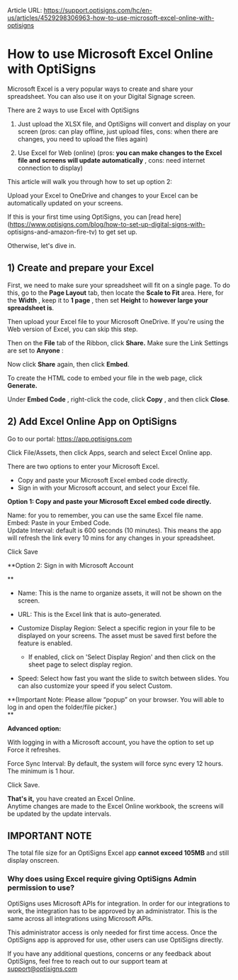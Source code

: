 Article URL: https://support.optisigns.com/hc/en-us/articles/4529298306963-how-to-use-microsoft-excel-online-with-optisigns

# How to use Microsoft Excel Online with OptiSigns

Microsoft Excel is a very popular ways to create and share your spreadsheet.
You can also use it on your Digital Signage screen.

There are 2 ways to use Excel with OptiSigns

1) Just upload the XLSX file, and OptiSigns will convert and display on your
screen (pros: can play offline, just upload files, cons: when there are
changes, you need to upload the files again)

2) Use Excel for Web (online) (pros: **you can make changes to the Excel file
and screens will update automatically** , cons: need internet connection to
display)

This article will walk you through how to set up option 2:

Upload your Excel to OneDrive and changes to your Excel can be automatically
updated on your screens.

If this is your first time using OptiSigns, you can [read
here](https://www.optisigns.com/blog/how-to-set-up-digital-signs-with-
optisigns-and-amazon-fire-tv) to get set up.

Otherwise, let's dive in.

## **1) Create and prepare your Excel**

First, we need to make sure your spreadsheet will fit on a single page. To do
this, go to the **Page Layout** tab, then locate the **Scale to Fit** area.
Here, for the **Width** , keep it to **1 page** , then set **Height** to
**however large your spreadsheet is**.

Then upload your Excel file to your Microsoft OneDrive. If you're using the
Web version of Excel, you can skip this step.

Then on the **File** tab of the Ribbon, click **Share.** Make sure the Link
Settings are set to **Anyone** :

Now click **Share** again, then click **Embed**.

To create the HTML code to embed your file in the web page, click
**Generate.**

Under **Embed Code** , right-click the code, click **Copy** , and then click
**Close**.

## **2) Add Excel Online App on OptiSigns**

Go to our portal: <https://app.optisigns.com>

Click File/Assets, then click Apps, search and select Excel Online app.  

There are two options to enter your Microsoft Excel.

  * Copy and paste your Microsoft Excel embed code directly.
  * Sign in with your Microsoft account, and select your Excel file.

**Option 1: Copy and paste your Microsoft Excel embed code directly.**

Name: for you to remember, you can use the same Excel file name.  
Embed: Paste in your Embed Code.  
Update Interval: default is 600 seconds (10 minutes). This means the app will
refresh the link every 10 mins for any changes in your spreadsheet.

Click Save

**Option 2: Sign in with Microsoft Account  
  
**

  * Name: This is the name to organize assets, it will not be shown on the screen.
  * URL: This is the Excel link that is auto-generated.
  * Customize Display Region: Select a specific region in your file to be displayed on your screens. The asset must be saved first before the feature is enabled. 
    * If enabled, click on 'Select Display Region' and then click on the sheet page to select display region.

  * Speed: Select how fast you want the slide to switch between slides. You can also customize your speed if you select Custom.

**(Important Note: Please allow “popup” on your browser. You will able to log
in and open the folder/file picker.)  
**

**Advanced option:**

With logging in with a Microsoft account, you have the option to set up Force
it refreshes.

Force Sync Interval: By default, the system will force sync every 12 hours.
The minimum is 1 hour.

Click Save.

**That's it,** you have created an Excel Online.  
Anytime changes are made to the Excel Online workbook, the screens will be
updated by the update intervals.

**IMPORTANT NOTE**  
---  
The total file size for an OptiSigns Excel app **cannot exceed 105MB** and
still display onscreen.  
  
### Why does using Excel require giving OptiSigns Admin permission to use?

OptiSigns uses Microsoft APIs for integration. In order for our integrations
to work, the integration has to be approved by an administrator. This is the
same across all integrations using Microsoft APIs.

This administrator access is only needed for first time access. Once the
OptiSigns app is approved for use, other users can use OptiSigns directly.

If you have any additional questions, concerns or any feedback about
OptiSigns, feel free to reach out to our support team at
[support@optisigns.com](mailto:support@optisigns.com)

